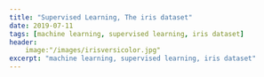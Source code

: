 ```yaml
---
title: "Supervised Learning, The iris dataset"
date: 2019-07-11
tags: [machine learning, supervised learning, iris dataset]
header:
    image:"/images/irisversicolor.jpg"
excerpt: "machine learning, supervised learning, iris dataset"
---
```


<script src="https://gist.github.com/Aracelimp/33d9206107ba3f06e44fb06cd6c2f82b.js"></script>